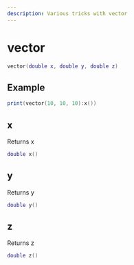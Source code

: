 ```yaml
---
description: Various tricks with vector
---
```


# vector

```lua
vector(double x, double y, double z)
```

## Example

```lua
print(vector(10, 10, 10):x())
```

## x

Returns x

```lua
double x()
```

## y

Returns y

```lua
double y()
```

## z

Returns z

```lua
double z()
```
